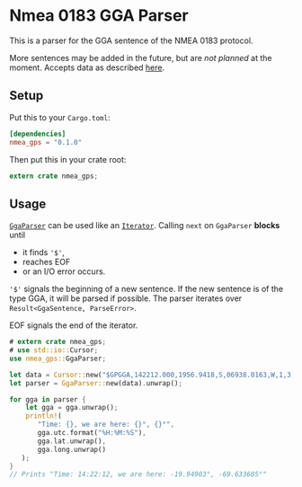 # Nmea 0183 GGA Parser

This is a parser for the GGA sentence of the NMEA 0183 protocol.

More sentences may be added in the future, but are *not planned* at the moment.
Accepts data as described [here](http://www.catb.org/gpsd/NMEA.html#_gga_global_positioning_system_fix_data).

## Setup

Put this to your `Cargo.toml`:

```toml
[dependencies]
nmea_gps = "0.1.0"
```

Then put this in your crate root:

```rust
extern crate nmea_gps;
```

## Usage

[`GgaParser`](./parser/struct.GgaParser.html) can be used like an
[`Iterator`](https://doc.rust-lang.org/std/iter/trait.Iterator.html).
Calling `next` on `GgaParser` **blocks** until

- it finds `'$'`,
- reaches EOF
- or an I/O error occurs.

`'$'` signals the beginning of a new sentence. If the new sentence is of the
type GGA, it will be parsed if possible. The parser iterates over
`Result<GgaSentence, ParseError>`.

EOF signals the end of the iterator.

```rust
# extern crate nmea_gps;
# use std::io::Cursor;
use nmea_gps::GgaParser;

let data = Cursor::new("$GPGGA,142212.000,1956.9418,S,06938.0163,W,1,3,5.74,102.1,M,47.9,M,,*57");
let parser = GgaParser::new(data).unwrap();

for gga in parser {
    let gga = gga.unwrap();
    println!(
       "Time: {}, we are here: {}°, {}°",
       gga.utc.format("%H:%M:%S"),
       gga.lat.unwrap(),
       gga.long.unwrap()
   );
}
// Prints "Time: 14:22:12, we are here: -19.94903°, -69.633605°"
```